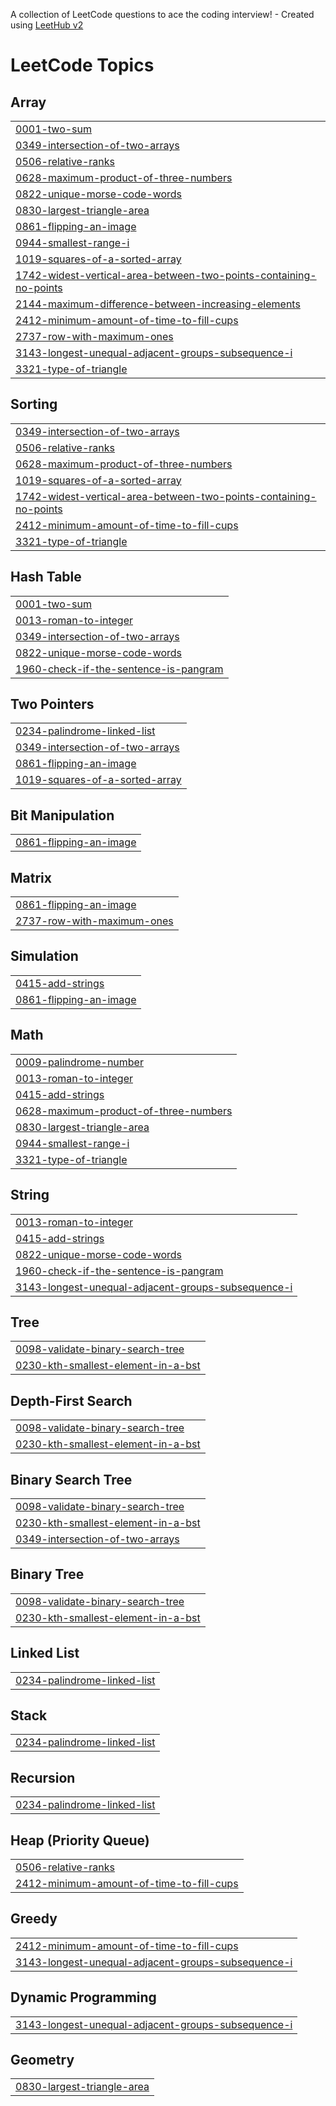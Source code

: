 A collection of LeetCode questions to ace the coding interview! - Created using [LeetHub v2](https://github.com/arunbhardwaj/LeetHub-2.0)
<!---LeetCode Topics Start-->
# LeetCode Topics
## Array
|  |
| ------- |
| [0001-two-sum](https://github.com/Nivin24/Leetcode_by_Nivin/tree/master/0001-two-sum) |
| [0349-intersection-of-two-arrays](https://github.com/Nivin24/Leetcode_by_Nivin/tree/master/0349-intersection-of-two-arrays) |
| [0506-relative-ranks](https://github.com/Nivin24/Leetcode_by_Nivin/tree/master/0506-relative-ranks) |
| [0628-maximum-product-of-three-numbers](https://github.com/Nivin24/Leetcode_by_Nivin/tree/master/0628-maximum-product-of-three-numbers) |
| [0822-unique-morse-code-words](https://github.com/Nivin24/Leetcode_by_Nivin/tree/master/0822-unique-morse-code-words) |
| [0830-largest-triangle-area](https://github.com/Nivin24/Leetcode_by_Nivin/tree/master/0830-largest-triangle-area) |
| [0861-flipping-an-image](https://github.com/Nivin24/Leetcode_by_Nivin/tree/master/0861-flipping-an-image) |
| [0944-smallest-range-i](https://github.com/Nivin24/Leetcode_by_Nivin/tree/master/0944-smallest-range-i) |
| [1019-squares-of-a-sorted-array](https://github.com/Nivin24/Leetcode_by_Nivin/tree/master/1019-squares-of-a-sorted-array) |
| [1742-widest-vertical-area-between-two-points-containing-no-points](https://github.com/Nivin24/Leetcode_by_Nivin/tree/master/1742-widest-vertical-area-between-two-points-containing-no-points) |
| [2144-maximum-difference-between-increasing-elements](https://github.com/Nivin24/Leetcode_by_Nivin/tree/master/2144-maximum-difference-between-increasing-elements) |
| [2412-minimum-amount-of-time-to-fill-cups](https://github.com/Nivin24/Leetcode_by_Nivin/tree/master/2412-minimum-amount-of-time-to-fill-cups) |
| [2737-row-with-maximum-ones](https://github.com/Nivin24/Leetcode_by_Nivin/tree/master/2737-row-with-maximum-ones) |
| [3143-longest-unequal-adjacent-groups-subsequence-i](https://github.com/Nivin24/Leetcode_by_Nivin/tree/master/3143-longest-unequal-adjacent-groups-subsequence-i) |
| [3321-type-of-triangle](https://github.com/Nivin24/Leetcode_by_Nivin/tree/master/3321-type-of-triangle) |
## Sorting
|  |
| ------- |
| [0349-intersection-of-two-arrays](https://github.com/Nivin24/Leetcode_by_Nivin/tree/master/0349-intersection-of-two-arrays) |
| [0506-relative-ranks](https://github.com/Nivin24/Leetcode_by_Nivin/tree/master/0506-relative-ranks) |
| [0628-maximum-product-of-three-numbers](https://github.com/Nivin24/Leetcode_by_Nivin/tree/master/0628-maximum-product-of-three-numbers) |
| [1019-squares-of-a-sorted-array](https://github.com/Nivin24/Leetcode_by_Nivin/tree/master/1019-squares-of-a-sorted-array) |
| [1742-widest-vertical-area-between-two-points-containing-no-points](https://github.com/Nivin24/Leetcode_by_Nivin/tree/master/1742-widest-vertical-area-between-two-points-containing-no-points) |
| [2412-minimum-amount-of-time-to-fill-cups](https://github.com/Nivin24/Leetcode_by_Nivin/tree/master/2412-minimum-amount-of-time-to-fill-cups) |
| [3321-type-of-triangle](https://github.com/Nivin24/Leetcode_by_Nivin/tree/master/3321-type-of-triangle) |
## Hash Table
|  |
| ------- |
| [0001-two-sum](https://github.com/Nivin24/Leetcode_by_Nivin/tree/master/0001-two-sum) |
| [0013-roman-to-integer](https://github.com/Nivin24/Leetcode_by_Nivin/tree/master/0013-roman-to-integer) |
| [0349-intersection-of-two-arrays](https://github.com/Nivin24/Leetcode_by_Nivin/tree/master/0349-intersection-of-two-arrays) |
| [0822-unique-morse-code-words](https://github.com/Nivin24/Leetcode_by_Nivin/tree/master/0822-unique-morse-code-words) |
| [1960-check-if-the-sentence-is-pangram](https://github.com/Nivin24/Leetcode_by_Nivin/tree/master/1960-check-if-the-sentence-is-pangram) |
## Two Pointers
|  |
| ------- |
| [0234-palindrome-linked-list](https://github.com/Nivin24/Leetcode_by_Nivin/tree/master/0234-palindrome-linked-list) |
| [0349-intersection-of-two-arrays](https://github.com/Nivin24/Leetcode_by_Nivin/tree/master/0349-intersection-of-two-arrays) |
| [0861-flipping-an-image](https://github.com/Nivin24/Leetcode_by_Nivin/tree/master/0861-flipping-an-image) |
| [1019-squares-of-a-sorted-array](https://github.com/Nivin24/Leetcode_by_Nivin/tree/master/1019-squares-of-a-sorted-array) |
## Bit Manipulation
|  |
| ------- |
| [0861-flipping-an-image](https://github.com/Nivin24/Leetcode_by_Nivin/tree/master/0861-flipping-an-image) |
## Matrix
|  |
| ------- |
| [0861-flipping-an-image](https://github.com/Nivin24/Leetcode_by_Nivin/tree/master/0861-flipping-an-image) |
| [2737-row-with-maximum-ones](https://github.com/Nivin24/Leetcode_by_Nivin/tree/master/2737-row-with-maximum-ones) |
## Simulation
|  |
| ------- |
| [0415-add-strings](https://github.com/Nivin24/Leetcode_by_Nivin/tree/master/0415-add-strings) |
| [0861-flipping-an-image](https://github.com/Nivin24/Leetcode_by_Nivin/tree/master/0861-flipping-an-image) |
## Math
|  |
| ------- |
| [0009-palindrome-number](https://github.com/Nivin24/Leetcode_by_Nivin/tree/master/0009-palindrome-number) |
| [0013-roman-to-integer](https://github.com/Nivin24/Leetcode_by_Nivin/tree/master/0013-roman-to-integer) |
| [0415-add-strings](https://github.com/Nivin24/Leetcode_by_Nivin/tree/master/0415-add-strings) |
| [0628-maximum-product-of-three-numbers](https://github.com/Nivin24/Leetcode_by_Nivin/tree/master/0628-maximum-product-of-three-numbers) |
| [0830-largest-triangle-area](https://github.com/Nivin24/Leetcode_by_Nivin/tree/master/0830-largest-triangle-area) |
| [0944-smallest-range-i](https://github.com/Nivin24/Leetcode_by_Nivin/tree/master/0944-smallest-range-i) |
| [3321-type-of-triangle](https://github.com/Nivin24/Leetcode_by_Nivin/tree/master/3321-type-of-triangle) |
## String
|  |
| ------- |
| [0013-roman-to-integer](https://github.com/Nivin24/Leetcode_by_Nivin/tree/master/0013-roman-to-integer) |
| [0415-add-strings](https://github.com/Nivin24/Leetcode_by_Nivin/tree/master/0415-add-strings) |
| [0822-unique-morse-code-words](https://github.com/Nivin24/Leetcode_by_Nivin/tree/master/0822-unique-morse-code-words) |
| [1960-check-if-the-sentence-is-pangram](https://github.com/Nivin24/Leetcode_by_Nivin/tree/master/1960-check-if-the-sentence-is-pangram) |
| [3143-longest-unequal-adjacent-groups-subsequence-i](https://github.com/Nivin24/Leetcode_by_Nivin/tree/master/3143-longest-unequal-adjacent-groups-subsequence-i) |
## Tree
|  |
| ------- |
| [0098-validate-binary-search-tree](https://github.com/Nivin24/Leetcode_by_Nivin/tree/master/0098-validate-binary-search-tree) |
| [0230-kth-smallest-element-in-a-bst](https://github.com/Nivin24/Leetcode_by_Nivin/tree/master/0230-kth-smallest-element-in-a-bst) |
## Depth-First Search
|  |
| ------- |
| [0098-validate-binary-search-tree](https://github.com/Nivin24/Leetcode_by_Nivin/tree/master/0098-validate-binary-search-tree) |
| [0230-kth-smallest-element-in-a-bst](https://github.com/Nivin24/Leetcode_by_Nivin/tree/master/0230-kth-smallest-element-in-a-bst) |
## Binary Search Tree
|  |
| ------- |
| [0098-validate-binary-search-tree](https://github.com/Nivin24/Leetcode_by_Nivin/tree/master/0098-validate-binary-search-tree) |
| [0230-kth-smallest-element-in-a-bst](https://github.com/Nivin24/Leetcode_by_Nivin/tree/master/0230-kth-smallest-element-in-a-bst) |
| [0349-intersection-of-two-arrays](https://github.com/Nivin24/Leetcode_by_Nivin/tree/master/0349-intersection-of-two-arrays) |
## Binary Tree
|  |
| ------- |
| [0098-validate-binary-search-tree](https://github.com/Nivin24/Leetcode_by_Nivin/tree/master/0098-validate-binary-search-tree) |
| [0230-kth-smallest-element-in-a-bst](https://github.com/Nivin24/Leetcode_by_Nivin/tree/master/0230-kth-smallest-element-in-a-bst) |
## Linked List
|  |
| ------- |
| [0234-palindrome-linked-list](https://github.com/Nivin24/Leetcode_by_Nivin/tree/master/0234-palindrome-linked-list) |
## Stack
|  |
| ------- |
| [0234-palindrome-linked-list](https://github.com/Nivin24/Leetcode_by_Nivin/tree/master/0234-palindrome-linked-list) |
## Recursion
|  |
| ------- |
| [0234-palindrome-linked-list](https://github.com/Nivin24/Leetcode_by_Nivin/tree/master/0234-palindrome-linked-list) |
## Heap (Priority Queue)
|  |
| ------- |
| [0506-relative-ranks](https://github.com/Nivin24/Leetcode_by_Nivin/tree/master/0506-relative-ranks) |
| [2412-minimum-amount-of-time-to-fill-cups](https://github.com/Nivin24/Leetcode_by_Nivin/tree/master/2412-minimum-amount-of-time-to-fill-cups) |
## Greedy
|  |
| ------- |
| [2412-minimum-amount-of-time-to-fill-cups](https://github.com/Nivin24/Leetcode_by_Nivin/tree/master/2412-minimum-amount-of-time-to-fill-cups) |
| [3143-longest-unequal-adjacent-groups-subsequence-i](https://github.com/Nivin24/Leetcode_by_Nivin/tree/master/3143-longest-unequal-adjacent-groups-subsequence-i) |
## Dynamic Programming
|  |
| ------- |
| [3143-longest-unequal-adjacent-groups-subsequence-i](https://github.com/Nivin24/Leetcode_by_Nivin/tree/master/3143-longest-unequal-adjacent-groups-subsequence-i) |
## Geometry
|  |
| ------- |
| [0830-largest-triangle-area](https://github.com/Nivin24/Leetcode_by_Nivin/tree/master/0830-largest-triangle-area) |
<!---LeetCode Topics End-->
